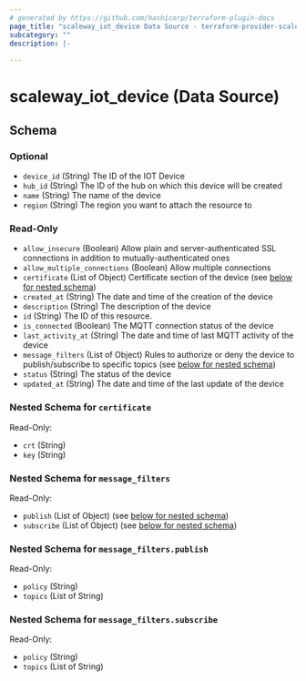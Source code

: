 ```yaml
---
# generated by https://github.com/hashicorp/terraform-plugin-docs
page_title: "scaleway_iot_device Data Source - terraform-provider-scaleway"
subcategory: ""
description: |-
  
---
```


# scaleway_iot_device (Data Source)





<!-- schema generated by tfplugindocs -->
## Schema

### Optional

- `device_id` (String) The ID of the IOT Device
- `hub_id` (String) The ID of the hub on which this device will be created
- `name` (String) The name of the device
- `region` (String) The region you want to attach the resource to

### Read-Only

- `allow_insecure` (Boolean) Allow plain and server-authenticated SSL connections in addition to mutually-authenticated ones
- `allow_multiple_connections` (Boolean) Allow multiple connections
- `certificate` (List of Object) Certificate section of the device (see [below for nested schema](#nestedatt--certificate))
- `created_at` (String) The date and time of the creation of the device
- `description` (String) The description of the device
- `id` (String) The ID of this resource.
- `is_connected` (Boolean) The MQTT connection status of the device
- `last_activity_at` (String) The date and time of last MQTT activity of the device
- `message_filters` (List of Object) Rules to authorize or deny the device to publish/subscribe to specific topics (see [below for nested schema](#nestedatt--message_filters))
- `status` (String) The status of the device
- `updated_at` (String) The date and time of the last update of the device

<a id="nestedatt--certificate"></a>
### Nested Schema for `certificate`

Read-Only:

- `crt` (String)
- `key` (String)


<a id="nestedatt--message_filters"></a>
### Nested Schema for `message_filters`

Read-Only:

- `publish` (List of Object) (see [below for nested schema](#nestedobjatt--message_filters--publish))
- `subscribe` (List of Object) (see [below for nested schema](#nestedobjatt--message_filters--subscribe))

<a id="nestedobjatt--message_filters--publish"></a>
### Nested Schema for `message_filters.publish`

Read-Only:

- `policy` (String)
- `topics` (List of String)


<a id="nestedobjatt--message_filters--subscribe"></a>
### Nested Schema for `message_filters.subscribe`

Read-Only:

- `policy` (String)
- `topics` (List of String)
